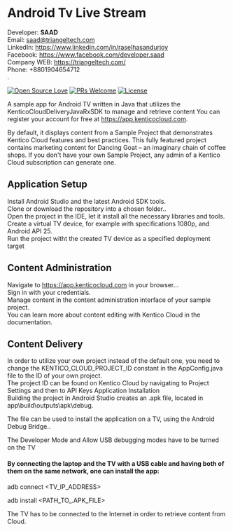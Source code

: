 # Android Tv Live Stream

Developer: <b>SAAD</b> <br>
Email: saad@triangeltech.com<br>
LinkedIn: https://www.linkedin.com/in/raselhasandurjoy<br>
Facebook: https://www.facebook.com/developer.saad<br>
Company WEB: https://triangeltech.com/ <br>
Phone: +8801904654712<br>.

[![Open Source Love](https://badges.frapsoft.com/os/v2/open-source.svg?v=102)](https://github.com/raselhasandurjoy/Android-TV-Live-Stream)
[![PRs Welcome](https://img.shields.io/badge/PRs-welcome-brightgreen.svg?style=flat-square)](http://makeapullrequest.com)
[![License](https://img.shields.io/badge/License-Apache%202.0-blue.svg)](https://opensource.org/licenses/Apache-2.0)

A sample app for Android TV written in Java that utilizes the KenticoCloudDeliveryJavaRxSDK to manage and retrieve content You can register your account for free at https://app.kenticocloud.com.

By default, it displays content from a Sample Project that demonstrates Kentico Cloud features and best practices. This fully featured project contains marketing content for Dancing Goat – an imaginary chain of coffee shops. If you don't have your own Sample Project, any admin of a Kentico Cloud subscription can generate one.

## Application Setup 
Install Android Studio and the latest Android SDK tools.<br>
Clone or download the repository into a chosen folder..<br>
Open the project in the IDE, let it install all the necessary libraries and tools.<br>
Create a virtual TV device, for example with specifications 1080p, and Android API 25.<br>
Run the project witht the created TV device as a specified deployment target<br>

## Content Administration 
Navigate to https://app.kenticocloud.com in your browser...<br>
Sign in with your credentials.<br>
Manage content in the content administration interface of your sample project.<br>
You can learn more about content editing with Kentico Cloud in the documentation.<br>

## Content Delivery
In order to utilize your own project instead of the default one, you need to change the KENTICO_CLOUD_PROJECT_ID constant in the AppConfig.java file to the ID of your own project.<br>
The project ID can be found on Kentico Cloud by navigating to Project Settings and then to API Keys
Application Installation<br>
Building the project in Android Studio creates an .apk file, located in app\build\outputs\apk\debug.<br>

The file can be used to install the application on a TV, using the Android Debug Bridge..<br>

The Developer Mode and Allow USB debugging modes have to be turned on the TV<br>

#### By connecting the laptop and the TV with a USB cable and having both of them on the same network, one can install the app:

adb connect <TV_IP_ADDRESS><br>

adb install <PATH_TO_.APK_FILE><br>

The TV has to be connected to the Internet in order to retrieve content from Cloud.

